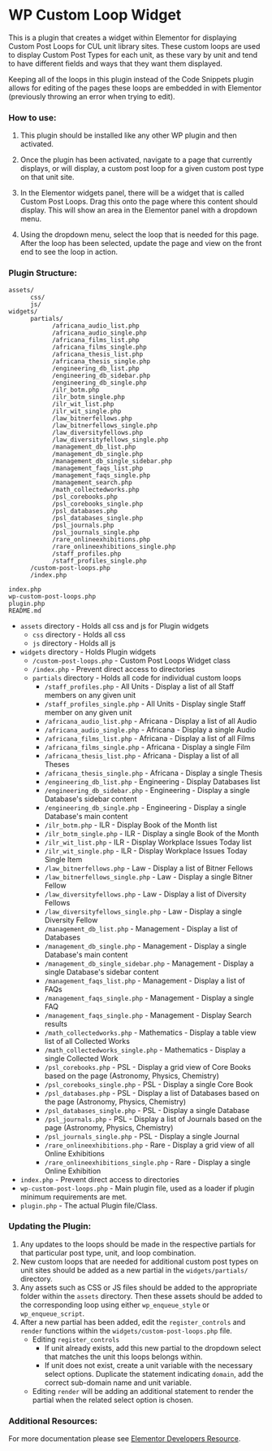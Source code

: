 # WP Custom Loop Widget

This is a plugin that creates a widget within Elementor for displaying Custom Post Loops for CUL unit library sites. These custom loops are used to display Custom Post Types for each unit, as these vary by unit and tend to have different fields and ways that they want them displayed.

Keeping all of the loops in this plugin instead of the Code Snippets plugin allows for editing of the pages these loops are embedded in with Elementor (previously throwing an error when trying to edit). 


### How to use: 

1. This plugin should be installed like any other WP plugin and then activated.

2. Once the plugin has been activated, navigate to a page that currently displays, or will display, a custom post loop for a given custom post type on that unit site.

3. In the Elementor widgets panel, there will be a widget that is called Custom Post Loops. Drag this onto the page where this content should display. This will show an area in the Elementor panel with a dropdown menu.

4. Using the dropdown menu, select the loop that is needed for this page. After the loop has been selected, update the page and view on the front end to see the loop in action.


### Plugin Structure: 
```
assets/
      css/
      js/
widgets/
      partials/
            /africana_audio_list.php
            /africana_audio_single.php
            /africana_films_list.php
            /africana_films_single.php
            /africana_thesis_list.php
            /africana_thesis_single.php
            /engineering_db_list.php
            /engineering_db_sidebar.php
            /engineering_db_single.php
            /ilr_botm.php
            /ilr_botm_single.php
            /ilr_wit_list.php
            /ilr_wit_single.php
            /law_bitnerfellows.php
            /law_bitnerfellows_single.php
            /law_diversityfellows.php
            /law_diversityfellows_single.php
            /management_db_list.php
            /management_db_single.php
            /management_db_single_sidebar.php
            /management_faqs_list.php
            /management_faqs_single.php
            /management_search.php
            /math_collectedworks.php
            /psl_corebooks.php
            /psl_corebooks_single.php
            /psl_databases.php
            /psl_databases_single.php
            /psl_journals.php
            /psl_journals_single.php
            /rare_onlineexhibitions.php
            /rare_onlineexhibitions_single.php
            /staff_profiles.php
            /staff_profiles_single.php
      /custom-post-loops.php
      /index.php
      
index.php
wp-custom-post-loops.php
plugin.php
README.md
```

* `assets` directory - Holds all css and js for Plugin widgets
  * `css` directory - Holds all css
  * `js` directory - Holds all js
* `widgets` directory - Holds Plugin widgets
  * `/custom-post-loops.php` - Custom Post Loops Widget class
  * `/index.php` - Prevent direct access to directories
  * `partials` directory - Holds all code for individual custom loops
      * `/staff_profiles.php` - All Units - Display a list of all Staff members on any given unit
      * `/staff_profiles_single.php` - All Units - Display single Staff member on any given unit
      * `/africana_audio_list.php` - Africana - Display a list of all Audio
      * `/africana_audio_single.php` - Africana - Display a single Audio
      * `/africana_films_list.php` - Africana - Display a list of all Films
      * `/africana_films_single.php` - Africana - Display a single Film
      * `/africana_thesis_list.php` - Africana - Display a list of all Theses
      * `/africana_thesis_single.php` - Africana - Display a single Thesis
      * `/engineering_db_list.php` - Engineering - Display Databases list
      * `/engineering_db_sidebar.php` - Engineering - Display a single Database's sidebar content
      * `/engineering_db_single.php` - Engineering - Display a single Database's main content
      * `/ilr_botm.php` - ILR - Display Book of the Month list
      * `/ilr_botm_single.php` - ILR - Display a single Book of the Month
      * `/ilr_wit_list.php` - ILR - Display Workplace Issues Today list
      * `/ilr_wit_single.php` - ILR - Display Workplace Issues Today Single Item
      * `/law_bitnerfellows.php` - Law - Display a list of Bitner Fellows
      * `/law_bitnerfellows_single.php` - Law - Display a single Bitner Fellow
      * `/law_diversityfellows.php` - Law - Display a list of Diversity Fellows
      * `/law_diversityfellows_single.php` - Law - Display a single Diversity Fellow
      * `/management_db_list.php` - Management - Display a list of Databases
      * `/management_db_single.php` - Management - Display a single Database's main content
      * `/management_db_single_sidebar.php` - Management - Display a single Database's sidebar content
      * `/management_faqs_list.php` - Management - Display a list of FAQs
      * `/management_faqs_single.php` - Management - Display a single FAQ
      * `/management_faqs_single.php` - Management - Display Search results
      * `/math_collectedworks.php` - Mathematics - Display a table view list of all Collected Works
      * `/math_collectedworks_single.php` - Mathematics - Display a single Collected Work
      * `/psl_corebooks.php` - PSL - Display a grid view of Core Books based on the page (Astronomy, Physics, Chemistry)
      * `/psl_corebooks_single.php` - PSL - Display a single Core Book
      * `/psl_databases.php` - PSL - Display a list of Databases based on the page (Astronomy, Physics, Chemistry)
      * `/psl_databases_single.php` - PSL - Display a single Database
      * `/psl_journals.php` - PSL - Display a list of Journals based on the page (Astronomy, Physics, Chemistry)
      * `/psl_journals_single.php` - PSL - Display a single Journal
      * `/rare_onlineexhibitions.php` - Rare - Display a grid view of all Online Exhibitions
      * `/rare_onlineexhibitions_single.php` - Rare - Display a single Online Exhibition
* `index.php`	- Prevent direct access to directories
* `wp-custom-post-loops.php`	- Main plugin file, used as a loader if plugin minimum requirements are met.
* `plugin.php` - The actual Plugin file/Class.


### Updating the Plugin: 

1. Any updates to the loops should be made in the respective partials for that particular post type, unit, and loop combination.
2. New custom loops that are needed for additional custom post types on unit sites should be added as a new partial in the `widgets/partials/` directory.
3. Any assets such as CSS or JS files should be added to the appropriate folder within the `assets` directory. Then these assets should be added to the corresponding loop using either `wp_enqueue_style` or `wp_enqueue_script`.
4. After a new partial has been added, edit the `register_controls` and `render` functions within the `widgets/custom-post-loops.php` file.
      * Editing `register_controls`
        * If unit already exists, add this new partial to the dropdown select that matches the unit this loops belongs within.
        * If unit does not exist, create a unit variable with the necessary select options. Duplicate the statement indicating `domain`, add the correct sub-domain name and unit variable.
      * Editing `render` will be adding an additional statement to render the partial when the related select option is chosen.


### Additional Resources:

For more documentation please see [Elementor Developers Resource](https://developers.elementor.com/creating-an-extension-for-elementor/).

